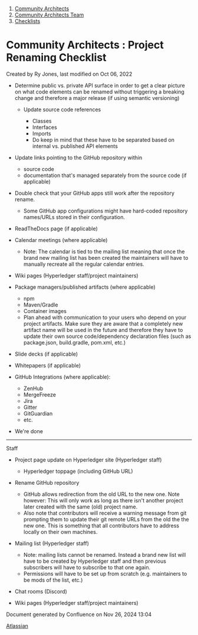 1. [Community Architects](index.html)
2. [Community Architects Team](Community-Architects-Team_20545564.html)
3. [Checklists](Checklists_20560801.html)

# Community Architects : Project Renaming Checklist

Created by Ry Jones, last modified on Oct 06, 2022

- Determine public vs. private API surface in order to get a clear picture on what code elements can be renamed without triggering a breaking change and therefore a major release (if using semantic versioning)
  
  - Update source code references
    
    - Classes
    - Interfaces
    - Imports
    - Do keep in mind that these have to be separated based on internal vs. published API elements
- Update links pointing to the GitHub repository within
  
  - source code
  - documentation that's managed separately from the source code (if applicable)
- Double check that your GitHub apps still work after the repository rename.
  
  - Some GitHub app configurations might have hard-coded repository names/URLs stored in their configuration.
- ReadTheDocs page (if applicable)
- Calendar meetings (where applicable)
  
  - Note: The calendar is tied to the mailing list meaning that once the brand new mailing list has been created the maintainers will have to manually recreate all the regular calendar entries.
- Wiki pages (Hyperledger staff/project maintainers)
- Package managers/published artifacts (where applicable)
  
  - npm
  - Maven/Gradle
  - Container images
  - Plan ahead with communication to your users who depend on your project artifacts. Make sure they are aware that a completely new artifact name will be used in the future and therefore they have to update their own source code/dependency declaration files (such as package.json, build.gradle, pom.xml, etc.)
- Slide decks (if applicable)
- Whitepapers (if applicable)
- GitHub Integrations (where applicable):
  
  - ZenHub
  - MergeFreeze
  - Jira
  - Gitter
  - GitGuardian
  - etc.
- We're done

* * *

Staff

- Project page update on Hyperledger site (Hyperledger staff)
  
  - Hyperledger toppage (including GitHub URL)
- Rename GitHub repository
  
  - GitHub allows redirection from the old URL to the new one. Note however: This will only work as long as there isn't another project later created with the same (old) project name.
  - Also note that contributors will receive a warning message from git prompting them to update their git remote URLs from the old the the new one. This is something that all contributors have to address locally on their own machines.
- Mailing list (Hyperledger staff)
  
  - Note: mailing lists cannot be renamed. Instead a brand new list will have to be created by Hyperledger staff and then previous subscribers will have to subscribe to that one again.
  - Permissions will have to be set up from scratch (e.g. maintainers to be mods of the list, etc.)
- Chat rooms (Discord)
- Wiki pages (Hyperledger staff/project maintainers)

Document generated by Confluence on Nov 26, 2024 13:04

[Atlassian](http://www.atlassian.com/)
